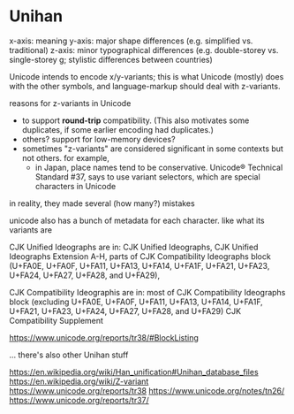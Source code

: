 # Unihan

x-axis: meaning
y-axis: major shape differences (e.g. simplified vs. traditional)
z-axis: minor typographical differences (e.g. double-storey vs. single-storey g; stylistic differences between countries)

Unicode intends to encode x/y-variants; this is what Unicode (mostly) does with the other symbols, 
and language-markup should deal with z-variants. 

reasons for z-variants in Unicode
- to support **round-trip** compatibility. (This also motivates some duplicates, if some earlier encoding had duplicates.)
- others? support for low-memory devices?
- sometimes "z-variants" are considered significant in some contexts but not others. for example,
	- in Japan, place names tend to be conservative. Unicode® Technical Standard #37, says to use variant selectors, which are special characters in Unicode

in reality, they made several (how many?) mistakes

unicode also has a bunch of metadata for each character. like what its variants are

CJK Unified Ideographs are in:
CJK Unified Ideographs, 
CJK Unified Ideographs Extension A-H, 
parts of CJK Compatibility Ideographs block (U+FA0E, U+FA0F, U+FA11, U+FA13, U+FA14, U+FA1F, U+FA21, U+FA23, U+FA24, U+FA27, U+FA28, and U+FA29), 

CJK Compatibility Ideographis are in:
most of CJK Compatibility Ideographs block (excluding U+FA0E, U+FA0F, U+FA11, U+FA13, U+FA14, U+FA1F, U+FA21, U+FA23, U+FA24, U+FA27, U+FA28, and U+FA29)
CJK Compatibility Supplement

https://www.unicode.org/reports/tr38/#BlockListing

... there's also other Unihan stuff

https://en.wikipedia.org/wiki/Han_unification#Unihan_database_files
https://en.wikipedia.org/wiki/Z-variant
https://www.unicode.org/reports/tr38
https://www.unicode.org/notes/tn26/
https://www.unicode.org/reports/tr37/